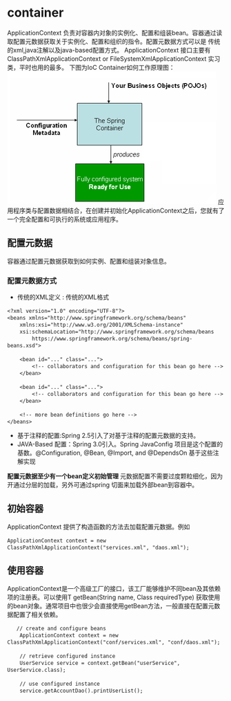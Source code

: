 # container
ApplicationContext 负责对容器内对象的实例化、配置和组装bean。容器通过读取配置元数据获取关于实例化、配置和组织的指令。配置元数据方式可以是
传统的xml,java注解以及java-based配置方式。
ApplicationContext 接口主要有ClassPathXmlApplicationContext or FileSystemXmlApplicationContext 实习类，平时也用的最多。
下图为IoC Container如何工作原理图：<br>
![image](https://github.com/DEAN-Lee/img-rep/blob/master/springframework/20200821150053.png)
应用程序类与配置数据相结合，在创建并初始化ApplicationContext之后，您就有了一个完全配置和可执行的系统或应用程序。
## 配置元数据
容器通过配置元数据获取到如何实例、配置和组装对象信息。
### 配置元数据方式
* 传统的XML定义 : 传统的XML格式<beans><brean></bean></beans>
```
<?xml version="1.0" encoding="UTF-8"?>
<beans xmlns="http://www.springframework.org/schema/beans"
    xmlns:xsi="http://www.w3.org/2001/XMLSchema-instance"
    xsi:schemaLocation="http://www.springframework.org/schema/beans
        https://www.springframework.org/schema/beans/spring-beans.xsd">

    <bean id="..." class="...">  
        <!-- collaborators and configuration for this bean go here -->
    </bean>

    <bean id="..." class="...">
        <!-- collaborators and configuration for this bean go here -->
    </bean>

    <!-- more bean definitions go here -->
</beans>
```
* 基于注释的配置:Spring 2.5引入了对基于注释的配置元数据的支持。
* JAVA-Based 配置：Spring 3.0引入。Spring JavaConfig 项目是这个配置的基数。@Configuration, @Bean, @Import, and @DependsOn
基于这些注解实现

**配置元数据至少有一个bean定义初始管理**
元数据配置不需要过度颗粒细化，因为开通过分层的加载，另外可通过spring 切面来加载外部bean到容器中。
## 初始容器
ApplicationContext 提供了构造函数的方法去加载配置元数据。例如
```
ApplicationContext context = new ClassPathXmlApplicationContext("services.xml", "daos.xml");
```
## 使用容器
ApplicationContext是一个高级工厂的接口，该工厂能够维护不同bean及其依赖项的注册表。可以使用T getBean(String name, Class<T> requiredType)
获取使用的bean对象。通常项目中也很少会直接使用getBean方法，一般直接在配置元数据配置了相关依赖。
```
   // create and configure beans
    ApplicationContext context = new ClassPathXmlApplicationContext("conf/services.xml", "conf/daos.xml");
    
    // retrieve configured instance
    UserService service = context.getBean("userService", UserService.class);
    
    // use configured instance
    service.getAccountDao().printUserList();
```

